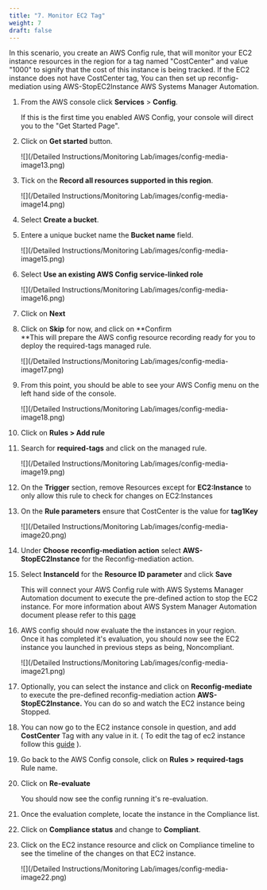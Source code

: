 ```yaml
---
title: "7. Monitor EC2 Tag"
weight: 7
draft: false
---
```


In this scenario, you create an AWS Config rule, that will monitor your
EC2 instance resources in the region for a tag named "CostCenter" and
value "1000" to signify that the cost of this instance is being tracked.
If the EC2 instance does not have CostCenter tag, You can then set up
reconfig-mediation using AWS-StopEC2Instance AWS Systems Manager Automation.

1.  From the AWS console click **Services** > **Config**.

    If this is the first time you enabled AWS Config, your console will
    direct you to the "Get Started Page".

2.  Click on **Get started** button.

	![](/Detailed Instructions/Monitoring Lab/images/config-media-image13.png)

3.  Tick on the **Record all resources supported in this region**.

	![](/Detailed Instructions/Monitoring Lab/images/config-media-image14.png)

4.  Select **Create a bucket**.

5.  Entere a unique bucket name the **Bucket name** field.

	![](/Detailed Instructions/Monitoring Lab/images/config-media-image15.png)

6.  Select **Use an existing AWS Config service-linked role**

	![](/Detailed Instructions/Monitoring Lab/images/config-media-image16.png)

7.  Click on **Next**

8.  Click on **Skip** for now, and click on **Confirm\
    **This will prepare the AWS config resource recording ready for you
    to deploy the required-tags managed rule.

    ![](/Detailed Instructions/Monitoring Lab/images/config-media-image17.png)
    
9.  From this point, you should be able to see your AWS Config menu on
    the left hand side of the console.

	![](/Detailed Instructions/Monitoring Lab/images/config-media-image18.png)

10. Click on **Rules > Add rule**

11. Search for **required-tags** and click on the managed rule.

    ![](/Detailed Instructions/Monitoring Lab/images/config-media-image19.png)

12. On the **Trigger** section, remove Resources except for
    **EC2:Instance** to only allow this rule to check for changes on
    EC2:Instances

13. On the **Rule parameters** ensure that CostCenter is the value for
    **tag1Key**

    ![](/Detailed Instructions/Monitoring Lab/images/config-media-image20.png)

14. Under **Choose reconfig-mediation action** select **AWS-StopEC2Instance**
    for the Reconfig-mediation action.

15. Select **InstanceId** for the **Resource ID parameter** and click
    **Save**

    This will connect your AWS Config rule with AWS Systems Manager
    Automation document to execute the pre-defined action to stop the
    EC2 instance. For more information about AWS System Manager
    Automation document please refer to this
    [page](https://docs.aws.amazon.com/systems-manager/latest/userguide/automation-documents.html)

16. AWS config should now evaluate the the instances in your region.\
    Once it has completed it's evaluation, you should now see the EC2
    instance you launched in previous steps as being, Noncompliant.

    ![](/Detailed Instructions/Monitoring Lab/images/config-media-image21.png)

17. Optionally, you can select the instance and click on **Reconfig-mediate**
    to execute the pre-defined reconfig-mediation action
    **AWS-StopEC2Instance.** You can do so and watch the EC2 instance
    being Stopped.

18. You can now go to the EC2 instance console in question, and add
    **CostCenter** Tag with any value in it. ( To edit the tag of ec2
    instance follow this
    [guide](https://docs.aws.amazon.com/AWSEC2/latest/UserGuide/Using_Tags.html#adding-or-deleting-tags)
    ).

19. Go back to the AWS Config console, click on **Rules >**
    **required-tags** Rule name.

20. Click on **Re-evaluate**

    You should now see the config running it's re-evaluation.

21. Once the evaluation complete, locate the instance in the Compliance
    list.

22. Click on **Compliance status** and change to **Compliant**.

23. Click on the EC2 instance resource and click on Compliance timeline
    to see the timeline of the changes on that EC2 instance.

    ![](/Detailed Instructions/Monitoring Lab/images/config-media-image22.png)
  